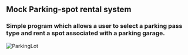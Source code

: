 ## Mock Parking-spot rental system ##

### Simple program which allows a user to select a parking pass type and rent a spot associated with a parking garage. ###

![ParkingLot](https://c.tenor.com/AC-Qkr46e60AAAAC/tv-land-king-of-queens.gif)
